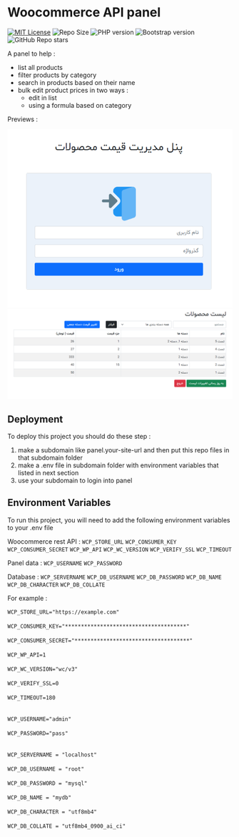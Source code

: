 # Woocommerce API panel

[![MIT License](https://img.shields.io/badge/License-MIT-green.svg)](https://choosealicense.com/licenses/mit/)
![Repo Size](https://img.shields.io/github/repo-size/sina-ghiasi/wc-api-panel)
![PHP version](https://img.shields.io/badge/PHP->=7.4-blue.svg)
![Bootstrap version](https://img.shields.io/badge/Bootstrap-5-blueviolet.svg)
![GitHub Repo stars](https://img.shields.io/github/stars/sina-ghiasi/wc-api-panel?style=social)

A panel to help :

- list all products
- filter products by category
- search in products based on their name
- bulk edit product prices in two ways :
  - edit in list
  - using a formula based on category

Previews :

![preview_pic_1](https://github.com/Sina-Ghiasi/wc-api-panel/blob/main/assets/img/panel-preview-RTL-1.png)
![preview_pic_2](https://github.com/Sina-Ghiasi/wc-api-panel/blob/main/assets/img/panel-preview-RTL-2.png)

## Deployment

To deploy this project you should do these step :

1. make a subdomain like panel.your-site-url and then put this repo files in that subdomain folder
2. make a .env file in subdomain folder with environment variables that listed in next section
3. use your subdomain to login into panel

## Environment Variables

To run this project, you will need to add the following environment variables to your .env file

Woocommerce rest API :
`WCP_STORE_URL`
`WCP_CONSUMER_KEY`
`WCP_CONSUMER_SECRET`
`WCP_WP_API`
`WCP_WC_VERSION`
`WCP_VERIFY_SSL`
`WCP_TIMEOUT`

Panel data :
`WCP_USERNAME`
`WCP_PASSWORD`

Database :
`WCP_SERVERNAME`
`WCP_DB_USERNAME`
`WCP_DB_PASSWORD`
`WCP_DB_NAME`
`WCP_DB_CHARACTER`
`WCP_DB_COLLATE`

For example :

```
WCP_STORE_URL="https://example.com"

WCP_CONSUMER_KEY="**************************************"

WCP_CONSUMER_SECRET="************************************"

WCP_WP_API=1

WCP_WC_VERSION="wc/v3"

WCP_VERIFY_SSL=0

WCP_TIMEOUT=180


WCP_USERNAME="admin"

WCP_PASSWORD="pass"


WCP_SERVERNAME = "localhost"

WCP_DB_USERNAME = "root"

WCP_DB_PASSWORD = "mysql"

WCP_DB_NAME = "mydb"

WCP_DB_CHARACTER = "utf8mb4"

WCP_DB_COLLATE = "utf8mb4_0900_ai_ci"

```

